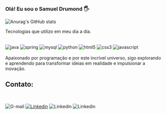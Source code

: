 ###  Olá! Eu sou o Samuel Drumond 🖐️

![Anurag's GitHub stats](https://github-readme-stats.vercel.app/api?username=samuelpd22&show_icons=true&theme=transparent)



Tecnologias que utilizo em meu dia a dia.

<div style="display:inline_block"><br/>
    <img align="center" alt="java" src="https://img.shields.io/badge/Java-ED8B00?style=for-the-badge&logo=openjdk&logoColor=white"/>
    <img align="center" alt="spring" src="https://img.shields.io/badge/Spring-6DB33F?style=for-the-badge&logo=spring&logoColor=white"/>
    <img align="center" alt="mysql" src="https://img.shields.io/badge/MySQL-005C84?style=for-the-badge&logo=mysql&logoColor=white"/>
    <img align="center" alt="python" src="https://img.shields.io/badge/Python-14354C?style=for-the-badge&logo=python&logoColor=white"/>
    <img align="center" alt="html5" src="https://img.shields.io/badge/HTML5-E34F26?style=for-the-badge&logo=html5&logoColor=white"/>
    <img align="center" alt="css3" src="https://img.shields.io/badge/CSS3-1572B6?style=for-the-badge&logo=css3&logoColor=white"/>
    <img align="center" alt="javascript" src="https://img.shields.io/badge/JavaScript-F7DF1E?style=for-the-badge&logo=javascript&logoColor=black"/>

</div>
<br/>
Apaixonado por programação e por este incrível universo, sigo explorando e aprendendo para transformar ideias em realidade e impulsionar a inovação.

## Contato:
<div style="display:inline_block"><br/>

![G-mail](	https://img.shields.io/badge/Gmail-D14836?style=for-the-badge&logo=gmail&logoColor=white)
[![Linkedin](	https://img.shields.io/badge/LinkedIn-0077B5?style=for-the-badge&logo=linkedin&logoColor=white)](https://www.linkedin.com/in/samueldrumond/)
![Linkedin](	https://img.shields.io/badge/WhatsApp-25D366?style=for-the-badge&logo=whatsapp&logoColor=white)
![Linkedin](	https://img.shields.io/badge/Discord-7289DA?style=for-the-badge&logo=discord&logoColor=white)


</div>
